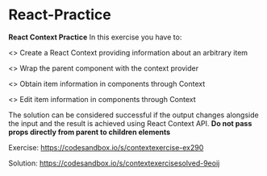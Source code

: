 # React-Practice
**React Context Practice**
In this exercise you have to:

<> Create a React Context providing information about an arbitrary item

<> Wrap the parent component with the context provider

<> Obtain item information in components through Context

<> Edit item information in components through Context


The solution can be considered successful if the output changes alongside the input and the result is achieved using React Context API.
**Do not pass props directly from parent to children elements**


Exercise: https://codesandbox.io/s/contextexercise-ex290

Solution: https://codesandbox.io/s/contextexercisesolved-9eoij
